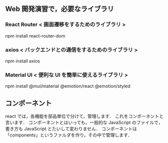 ## Web 開発演習で，必要なライブラリ

### React Router < 画面遷移をするためのライブラリ >

npm install react-router-dom

### axios < バックエンドとの通信をするためのライブラリ >

npm install axios

### Material UI < 便利な UI を簡単に使えるライブラリ >

npm install @mui/material @emotion/react @emotion/styled

## コンポーネント

react では，各機能を部品単位で分けて，管理します．
これをコンポーネントと言います．
コンポーネントとはいっても，一般的な JavaScript のファイルで，書き方も JavaScript とたいして変わりません．
コンポーネントは「components」というファルダを作り，その中で管理します．
